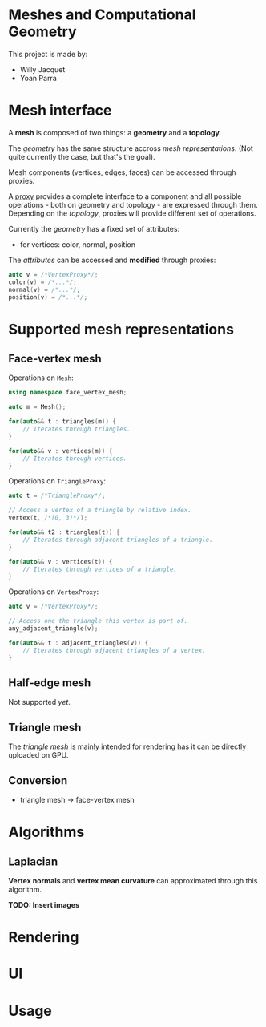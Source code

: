 # Meshes and Computational Geometry

This project is made by:
- Willy Jacquet
- Yoan Parra

# Mesh interface

A **mesh** is composed of two things: a **geometry** and a **topology**.

The *geometry* has the same structure accross *mesh representations*.
(Not quite currently the case, but that's the goal).

Mesh components (vertices, edges, faces) can be accessed through proxies.

A [proxy](https://en.wikipedia.org/wiki/Proxy_pattern) provides a complete interface to a component
and all possible operations - both on geometry and topology - are expressed through them.
Depending on the *topology*, proxies will provide different set of operations.

Currently the *geometry* has a fixed set of attributes:
- for vertices: color, normal, position

The *attributes* can be accessed and **modified** through proxies:
```cpp
auto v = /*VertexProxy*/;
color(v) = /*...*/;
normal(v) = /*...*/;
position(v) = /*...*/;
```

# Supported mesh representations

## Face-vertex mesh



Operations on `Mesh`:
```cpp
using namespace face_vertex_mesh;

auto m = Mesh();

for(auto&& t : triangles(m)) {
    // Iterates through triangles.
}

for(auto&& v : vertices(m)) {
    // Iterates through vertices.
}
```

Operations on `TriangleProxy`:
```cpp
auto t = /*TriangleProxy*/;

// Access a vertex of a triangle by relative index.
vertex(t, /*[0, 3)*/);

for(auto&& t2 : triangles(t)) {
    // Iterates through adjacent triangles of a triangle.
}

for(auto&& v : vertices(t)) {
    // Iterates through vertices of a triangle.
}
```

Operations on `VertexProxy`:
```cpp
auto v = /*VertexProxy*/;

// Access one the triangle this vertex is part of.
any_adjacent_triangle(v);

for(auto&& t : adjacent_triangles(v)) {
    // Iterates through adjacent triangles of a vertex.
}
```

## Half-edge mesh

Not supported *yet*.

## Triangle mesh

The *triangle mesh* is mainly intended for rendering has it can be directly uploaded on GPU.

## Conversion

- triangle mesh -> face-vertex mesh

# Algorithms

## Laplacian

**Vertex normals** and **vertex mean curvature** can approximated through this algorithm.

**TODO: Insert images**

# Rendering

# UI

# Usage
